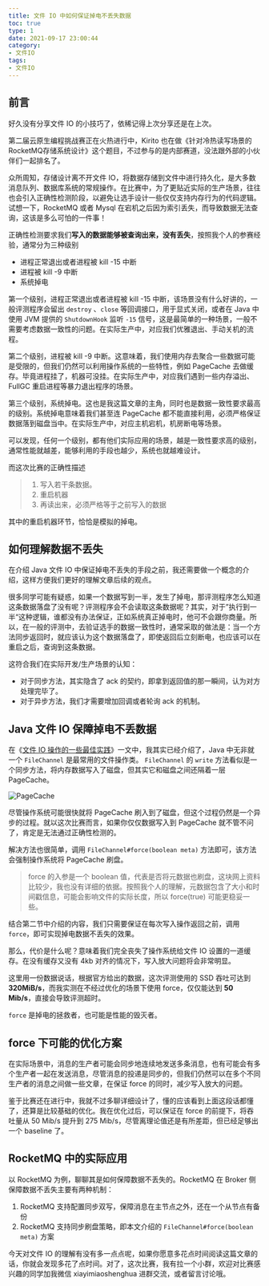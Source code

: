```yaml
---
title: 文件 IO 中如何保证掉电不丢失数据
toc: true
type: 1
date: 2021-09-17 23:00:44
category:
- 文件IO
tags:
- 文件IO
---
```


## 前言

好久没有分享文件 IO 的小技巧了，依稀记得上次分享还是在上次。

第二届云原生编程挑战赛正在火热进行中，Kirito 也在做《针对冷热读写场景的RocketMQ存储系统设计》这个题目，不过参与的是内部赛道，没法跟外部的小伙伴们一起排名了。

众所周知，存储设计离不开文件 IO，将数据存储到文件中进行持久化，是大多数消息队列、数据库系统的常规操作。在比赛中，为了更贴近实际的生产场景，往往也会引入正确性检测阶段，以避免让选手设计一些仅仅支持内存行为的代码逻辑。试想一下，RocketMQ 或者 Mysql 在宕机之后因为索引丢失，而导致数据无法查询，这该是多么可怕的一件事！

正确性检测要求我们**写入的数据能够被查询出来，没有丢失**，按照我个人的参赛经验，通常分为三种级别

- 进程正常退出或者进程被 kill -15 中断
- 进程被 kill -9 中断
- 系统掉电

<!-- more -->

第一个级别，进程正常退出或者进程被 kill -15 中断，该场景没有什么好讲的，一般评测程序会留出 `destroy` 、`close` 等回调接口，用于显式关闭，或者在 Java 中使用 JVM 提供的 `ShutdownHook` 监听 `-15` 信号，这是最简单的一种场景，一般不需要考虑数据一致性的问题。在实际生产中，对应我们优雅退出、手动关机的流程。

第二个级别，进程被 kill -9 中断。这意味着，我们使用内存去聚合一些数据可能是受限的，但我们仍然可以利用操作系统的一些特性，例如 PageCache 去做缓存。毕竟进程挂了，机器可没挂。在实际生产中，对应我们遇到一些内存溢出、FullGC 重启进程等暴力退出程序的场景。

第三个级别，系统掉电。这也是我这篇文章的主角，同时也是数据一致性要求最高的级别。系统掉电意味着我们甚至连 PageCache 都不能直接利用，必须严格保证数据落到磁盘当中。在实际生产中，对应主机宕机，机房断电等场景。

可以发现，任何一个级别，都有他们实际应用的场景，越是一致性要求高的级别，通常性能就越差，能够利用的手段也越少，系统也就越难设计。

而这次比赛的正确性描述

> 1. 写入若干条数据。
> 2. 重启机器
> 3. 再读出来，必须严格等于之前写入的数据

其中的重启机器环节，恰恰是模拟的掉电。

## 如何理解数据不丢失

在介绍 Java 文件 IO 中保证掉电不丢失的手段之前，我还需要做一个概念的介绍，这样方便我们更好的理解文章后续的观点。

很多同学可能有疑惑，如果一个数据写到一半，发生了掉电，那评测程序怎么知道这条数据落盘了没有呢？评测程序会不会读取这条数据呢？其实，对于”执行到一半“这种逻辑，谁都没有办法保证，正如系统真正掉电时，他可不会跟你商量。所以，在一般的评测中，去验证选手的数据一致性时，通常采取的做法是：当一个方法同步返回时，就应该认为这个数据落盘了，即使返回后立刻断电，也应该可以在重启之后，查询到这条数据。

这符合我们在实际开发/生产场景的认知：

- 对于同步方法，其实隐含了 ack 的契约，即拿到返回值的那一瞬间，认为对方处理完毕了。
- 对于异步方法，我们才需要增加回调或者轮询 ack 的机制。

## Java 文件 IO 保障掉电不丢数据

在《[文件 IO 操作的一些最佳实践](https://www.cnkirito.moe/file-io-best-practise/)》一文中，我其实已经介绍了，Java 中无非就一个 `FileChannel` 是最常用的文件操作类。 `FileChannel` 的 `write` 方法看似是一个同步方法，将内存数据写入了磁盘，但其实它和磁盘之间还隔着一层 PageCache。

![PageCache](https://image.cnkirito.cn/1364556742_9652.gif)

尽管操作系统可能很快就将 PageCache 刷入到了磁盘，但这个过程仍然是一个异步的过程。就以这次比赛而言，如果你仅仅数据写入到 PageCache 就不管不问了，肯定是无法通过正确性检测的。

解决方法也很简单，调用 `FileChannel#force(boolean meta)` 方法即可，该方法会强制操作系统将 PageCache 刷盘。

> force 的入参是一个 boolean 值，代表是否将元数据也刷盘，这块网上资料比较少，我也没有详细的依据。按照我个人的理解，元数据包含了大小和时间戳信息，可能会影响文件的实际长度，所以 force(true) 可能更稳妥一些。

结合第二节中介绍的内容，我们只需要保证在每次写入操作返回之前，调用 `force`，即可实现掉电数据不丢失的效果。

那么，代价是什么呢？意味着我们完全丧失了操作系统给文件 IO 设置的一道缓存。在没有缓存又没有 4kb 对齐的情况下，写入放大问题将会非常明显。

这里用一份数据说话，根据官方给出的数据，这次评测使用的 SSD 吞吐可达到 **320MiB/s**，而我实测在不经过优化的场景下使用 force，仅仅能达到 **50 Mib/s**，直接会导致评测超时。

`force` 是掉电的拯救者，也可能是性能的毁灭者。

## force 下可能的优化方案

在实际场景中，消息的生产者可能会同步地连续地发送多条消息，也有可能会有多个生产者一起在发送消息，尽管消息的投递是同步的，但我们仍然可以在多个不同生产者的消息之间做一些文章，在保证 force 的同时，减少写入放大的问题。

鉴于比赛还在进行中，我就不过多聊详细设计了，懂的应该看到上面这段话都懂了，还算是比较基础的优化。我在优化过后，可以保证在 force 的前提下，将吞吐量从 50 Mib/s 提升到 275 Mib/s，尽管离理论值还是有所差距，但已经足够出一个 baseline 了。

## RocketMQ 中的实际应用

以 RocketMQ 为例，聊聊其是如何保障数据不丢失的。RocketMQ 在 Broker 侧保障数据不丢失主要有两种机制：

1. RocketMQ 支持配置同步双写，保障消息在主节点之外，还在一个从节点有备份
2. RocketMQ 支持同步刷盘策略，即本文介绍的 `FileChannel#force(boolean meta)`  方案



今天对文件 IO 的理解有没有多一点点呢，如果你愿意多花点时间阅读这篇文章的话，你就会发现多花了点时间。对了，这次比赛，我有拉一个小群，欢迎对比赛感兴趣的同学加我微信 xiayimiaoshenghua 进群交流，或者留言讨论哦。